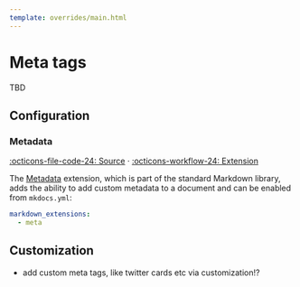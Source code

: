 ```yaml
---
template: overrides/main.html
---
```


# Meta tags

TBD

<!-- Material for MkDocs supports several flavors of lists that cater to different
use cases, including _unordered lists_ and _ordered lists_, which are supported
through standard Markdown, as well as _definition lists_ and _task lists_, which
are supported through extensions. -->

## Configuration

### Metadata

[:octicons-file-code-24: Source][1] · [:octicons-workflow-24: Extension][2]

The [Metadata][1] extension, which is part of the standard Markdown
library, adds the ability to add custom metadata to a document and can be 
enabled from `mkdocs.yml`:

``` yaml
markdown_extensions:
  - meta
```

  [1]: https://github.com/squidfunk/mkdocs-material/blob/master/src/base.html
  [2]: https://python-markdown.github.io/extensions/meta_data/

## Customization

- add custom meta tags, like twitter cards etc via customization!?
